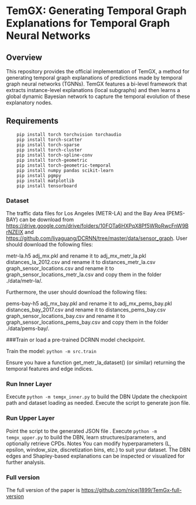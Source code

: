 # TemGX: Generating Temporal Graph Explanations for Temporal Graph Neural Networks
## Overview

This repository provides the official implementation of TemGX, a method for generating temporal graph explanations of predictions made by temporal graph neural networks (TGNNs). TemGX features a bi-level framework that extracts instance-level explanations (local subgraphs) and then learns a global dynamic Bayesian network to capture the temporal evolution of these explanatory nodes.

## Requirements
```
	pip install torch torchvision torchaudio
	pip install torch-scatter
	pip install torch-sparse
	pip install torch-cluster
	pip install torch-spline-conv
	pip install torch-geometric
	pip install torch-geometric-temporal
	pip install numpy pandas scikit-learn
	pip install pgmpy
	pip install matplotlib
	pip install tensorboard

```


### Dataset
The traffic data files for Los Angeles (METR-LA) and the Bay Area (PEMS-BAY) can be download from https://drive.google.com/drive/folders/10FOTa6HXPqX8Pf5WRoRwcFnW9BrNZEIX and  https://github.com/liyaguang/DCRNN/tree/master/data/sensor_graph.
User should download the following files:

metr-la.h5
adj_mx.pkl and rename it to adj_mx_metr_la.pkl
distances_la_2012.csv and rename it to distances_metr_la.csv
graph_sensor_locations.csv and rename it to graph_sensor_locations_metr_la.csv
and copy them in the folder ./data/metr-la/.

Furthermore, the user should download the following files:

pems-bay-h5
adj_mx_bay.pkl and rename it to adj_mx_pems_bay.pkl
distances_bay_2017.csv and rename it to distances_pems_bay.csv
graph_sensor_locations_bay.csv and rename it to graph_sensor_locations_pems_bay.csv
and copy them in the folder ./data/pems-bay/.


###Train or load a pre-trained DCRNN model checkpoint.

Train the model:
```python -m src.train```

Ensure you have a function get_metr_la_dataset() (or similar) returning the temporal features and edge indices.


### Run Inner Layer
Execute ```python -m temgx_inner.py``` to build the DBN
Update the checkpoint path and dataset loading as needed.
Execute the script  to generate json file.

### Run Upper Layer

Point the script to the generated JSON file .
Execute ```python -m temgx_upper.py``` to build the DBN, learn structures/parameters, and optionally retrieve CPDs.
Notes
You can modify hyperparameters (L, epsilon, window_size, discretization bins, etc.) to suit your dataset.
The DBN edges and Shapley-based explanations can be inspected or visualized for further analysis.

### Full version
The full version of the paper is https://github.com/nicej1899/TemGx-full-version
